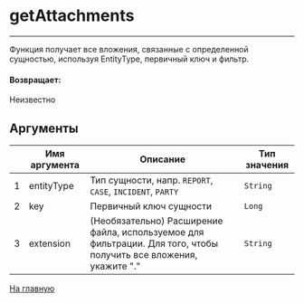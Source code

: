 # getAttachments

---

Функция получает все вложения, связанные с определенной сущностью, используя EntityType, первичный ключ и фильтр.

#### Возвращает:

Неизвестно

## Аргументы

|  | Имя аргумента | Описание | Тип значения |
| --- | --- | --- | --- |
| 1 | entityType | Тип сущности, напр. `REPORT`, `CASE`, `INCIDENT`, `PARTY` | `String` |
| 2 | key | Первичный ключ сущности | `Long` |
| 3 | extension | (Необязательно) Расширение файла, используемое для фильтрации. Для того, чтобы получить все вложения, укажите "." | `String` |



[На главную](./ecmfunctions/)